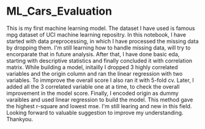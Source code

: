 # ML_Cars_Evaluation
This is my first machine learning model. 
The dataset I have used is famous mpg dataset of UCI machine learning repositry.
In this notebook, I have started with data preprocessing, in which I have processed the missing data by dropping them. I'm still learning how to handle missing data, will try to encorparate that in future analysis.
After that, I have done basic eda, starting with descriptive statistics and finally concluded it with correlation matrix.
While building a model, initailly I dropped 3 highly correlated variables and the origin column and ran the linear regression with two variables. To immprove the overall score I also ran it with 5-fold cv.
Later, I added all the 3 correlated variable one at a time, to check the overall improvement in the model score.
Finally, I encoded origin as dummy varaibles and used linear regression to build the model. This method gave the highest r-square and lowest mse.
I'm still learing and new in this field. Looking forward to valuable suggestion to improve my understanding. Thankyou.
